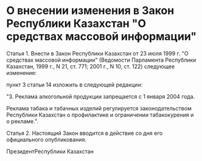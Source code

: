 # О внесении изменения в Закон Республики Казахстан "О средствах массовой информации"

Статья 1. Внести в Закон Республики Казахстан от 23 июля 1999 г. "О средствах массовой информации" (Ведомости Парламента Республики Казахстан, 1999 г., N 21, ст. 771; 2001 г., N 10, ст. 122) следующее изменение:

пункт 3 статьи 14 изложить в следующей редакции:

"3. Реклама алкогольной продукции запрещается с 1 января 2004 года.

Реклама табака и табачных изделий регулируется законодательством Республики Казахстан о профилактике и ограничении табакокурения и о рекламе.".

Статья 2. Настоящий Закон вводится в действие со дня его официального опубликования.

ПрезидентРеспублики Казахстан

